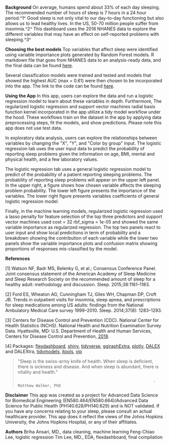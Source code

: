 **Background**
On average, humans spend about 33% of each day sleeping. The recommended number of hours of sleep is 7 hours in a 24 hour period.^1^ Good sleep is not only vital to our day-to-day functioning but also allows us to lead healthy lives. In the US, 50-70 million people suffer from insomnia.^2^ This dashboard uses the 2018 NHANES data to explore the different variables that may have an effect on self-reported problems with sleeping.^3^
 
**Choosing the best models**
Top variables that affect sleep were identified using variable importance plots generated by Random Forest models. R markdown file that goes from NHANES data to an analysis-ready data, and the final data can be found [here](https://github.com/BriAnsari/NHANES/tree/main/Raw2Ready).

Several classification models were trained and tested and models that showed the highest AUC (max = 0.61) were then chosen to be incorporated into the app. The link to the code can be found [here](https://github.com/BriAnsari/NHANES/tree/main/models%26App).

**Using the App**
In this app, users can explore the data and run a logistic regression model to learn about these variables in depth. Furthermore, The regularized logistic regression and support vector machines radial basis function kernel incorporated in the app utilize a tidy model workflow under the hood. These workflows train on the dataset in the app by applying data preprocessing steps, fit the models, and show predictions. Please note this app does not use test data.

In exploratory data analysis, users can explore the relationships between variables by changing the "X", "Y", and "Color by group" input. The logistic regression tab uses the user input data to predict the probability of reporting sleep problems given the information on age, BMI, mental and physical health, and a few laboratory values. 

The logistic regression tab uses a general logistic regression model to predict of the probability of a patient reporting sleeping problems. The probability of reporting sleep problems will appear on the upper left panel. In the upper right, a figure shows how chosen variable affects the sleeping problem probability. The lower left figure presents the importance of the variables. The lower right figure presents variables coefficients of general logistic regression model.
 
Finally, in the machine learning models, regularized logistic regression used a lasso penalty for feature selection of the top three predictors and support vector machines used cost = 32 rbf_sigma = 1e-05 and showed the same variable importance as regularized regression. The top two panels react to user input and show local predictions in term of probability and a breakdown showing the contribution of each variable  while the lower two panels show the variable importance plots and confusion matrix showing proportions of responses mis-classified by the model. 

**References**

[1] Watson NF, Badr MS, Belenky G, et al.; Consensus Conference Panel. Joint consensus statement of the American Academy of Sleep Medicine and Sleep Research Society on the recommended amount of sleep for a healthy adult: methodology and discussion. Sleep. 2015;38:1161–1183.

[2] Ford ES, Wheaton AG, Cunningham TJ, Giles WH, Chapman DP, Croft JB. Trends in outpatient visits for insomnia, sleep apnea, and prescriptions for sleep medications among US adults: findings from the National Ambulatory Medical Care survey 1999–2010. Sleep. 2014;37(8): 1283–1293.

[3] Centers for Disease Control and Prevention (CDC). National Center for Health Statistics (NCHS). National Health and Nutrition Examination Survey Data. Hyattsville, MD: U.S. Department of Health and Human Services, Centers for Disease Control and Prevention, [2018](https://wwwn.cdc.gov/nchs/nhanes/continuousnhanes/overview.aspx?BeginYear=2017).

[4] Packages: [flexdashboard](https://pkgs.rstudio.com/flexdashboard/index.html), 
[shiny](https://shiny.rstudio.com), 
[tidyverse](https://www.tidyverse.org),
[ggiraphExtra](https://exts.ggplot2.tidyverse.org/ggiraph.html),
[plotly](https://plotly.com/r/getting-started/),
[DALEX](https://dalex.drwhy.ai) and DALEXtra,
[tidymodels](https://www.tidymodels.org),
[jtools](https://jtools.jacob-long.com),
[vip](https://koalaverse.github.io/vip/articles/vip.html)

>
>"Sleep is the swiss-army knife of health. When sleep is deficient, there is sickness and disease. And when sleep is abundant, there is vitality and health."
>
>                                                                 - Matthew Walker, PhD

**Disclaimer**
This app was created as a project for Advanced Data Science for Biomedical Engineering (EN580.464/EN580.664)/Advanced Data Science for Public Health (PH140.628/PH140.629) and is NOT validated. If you have any concerns relating to your sleep, please consult an actual healthcare provider. This app does it reflect the views of the Johns Hopkins University, the Johns Hopkins Hospital, or any of their affiliates.

**Authors**
Briha Ansari, MD., data cleaning, machine learning 
Feng-Chiao Lee, logistic regression 
Tim Lee, MD., EDA, flexdashboard, final compilation
